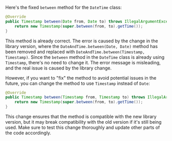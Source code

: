 Here's the fixed `between` method for the `DateTime` class:

```java
@Override
public Timestamp between(Date from, Date to) throws IllegalArgumentException {
    return new Timestamp(super.between(from, to).getTime());
}
```

This method is already correct. The error is caused by the change in the library version, where the `DateAndTime.between(Date, Date)` method has been removed and replaced with `DateAndTime.between(Timestamp, Timestamp)`. Since the `between` method in the `DateTime` class is already using `Timestamp`, there's no need to change it. The error message is misleading, and the real issue is caused by the library change.

However, if you want to "fix" the method to avoid potential issues in the future, you can change the method to use `Timestamp` instead of `Date`:

```java
@Override
public Timestamp between(Timestamp from, Timestamp to) throws IllegalArgumentException {
    return new Timestamp(super.between(from, to).getTime());
}
```

This change ensures that the method is compatible with the new library version, but it may break compatibility with the old version if it's still being used. Make sure to test this change thoroughly and update other parts of the code accordingly.